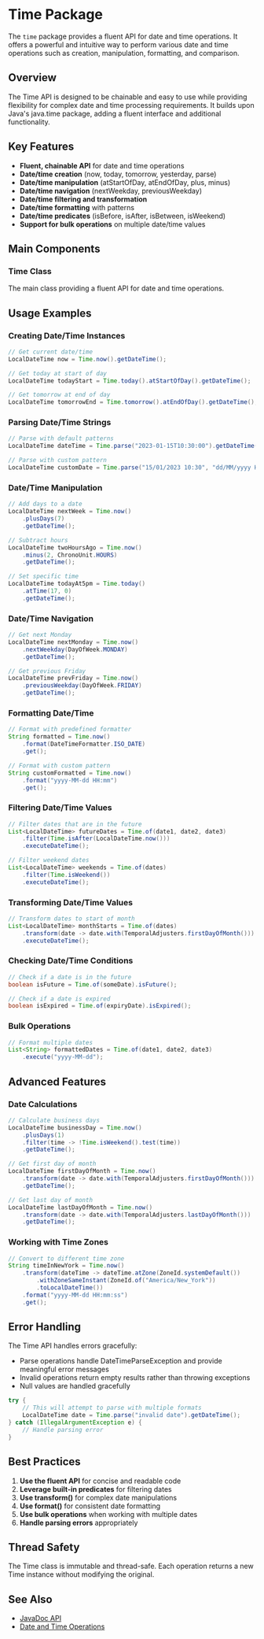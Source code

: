 # Time Package

The `time` package provides a fluent API for date and time operations. It offers a powerful and intuitive way to perform various date and time operations such as creation, manipulation, formatting, and comparison.

## Overview

The Time API is designed to be chainable and easy to use while providing flexibility for complex date and time processing requirements. It builds upon Java's java.time package, adding a fluent interface and additional functionality.

## Key Features

- **Fluent, chainable API** for date and time operations
- **Date/time creation** (now, today, tomorrow, yesterday, parse)
- **Date/time manipulation** (atStartOfDay, atEndOfDay, plus, minus)
- **Date/time navigation** (nextWeekday, previousWeekday)
- **Date/time filtering and transformation**
- **Date/time formatting** with patterns
- **Date/time predicates** (isBefore, isAfter, isBetween, isWeekend)
- **Support for bulk operations** on multiple date/time values

## Main Components

### Time Class

The main class providing a fluent API for date and time operations.

## Usage Examples

### Creating Date/Time Instances

```java
// Get current date/time
LocalDateTime now = Time.now().getDateTime();

// Get today at start of day
LocalDateTime todayStart = Time.today().atStartOfDay().getDateTime();

// Get tomorrow at end of day
LocalDateTime tomorrowEnd = Time.tomorrow().atEndOfDay().getDateTime();
```

### Parsing Date/Time Strings

```java
// Parse with default patterns
LocalDateTime dateTime = Time.parse("2023-01-15T10:30:00").getDateTime();

// Parse with custom pattern
LocalDateTime customDate = Time.parse("15/01/2023 10:30", "dd/MM/yyyy HH:mm").getDateTime();
```

### Date/Time Manipulation

```java
// Add days to a date
LocalDateTime nextWeek = Time.now()
    .plusDays(7)
    .getDateTime();

// Subtract hours
LocalDateTime twoHoursAgo = Time.now()
    .minus(2, ChronoUnit.HOURS)
    .getDateTime();

// Set specific time
LocalDateTime todayAt5pm = Time.today()
    .atTime(17, 0)
    .getDateTime();
```

### Date/Time Navigation

```java
// Get next Monday
LocalDateTime nextMonday = Time.now()
    .nextWeekday(DayOfWeek.MONDAY)
    .getDateTime();

// Get previous Friday
LocalDateTime prevFriday = Time.now()
    .previousWeekday(DayOfWeek.FRIDAY)
    .getDateTime();
```

### Formatting Date/Time

```java
// Format with predefined formatter
String formatted = Time.now()
    .format(DateTimeFormatter.ISO_DATE)
    .get();

// Format with custom pattern
String customFormatted = Time.now()
    .format("yyyy-MM-dd HH:mm")
    .get();
```

### Filtering Date/Time Values

```java
// Filter dates that are in the future
List<LocalDateTime> futureDates = Time.of(date1, date2, date3)
    .filter(Time.isAfter(LocalDateTime.now()))
    .executeDateTime();

// Filter weekend dates
List<LocalDateTime> weekends = Time.of(dates)
    .filter(Time.isWeekend())
    .executeDateTime();
```

### Transforming Date/Time Values

```java
// Transform dates to start of month
List<LocalDateTime> monthStarts = Time.of(dates)
    .transform(date -> date.with(TemporalAdjusters.firstDayOfMonth()))
    .executeDateTime();
```

### Checking Date/Time Conditions

```java
// Check if a date is in the future
boolean isFuture = Time.of(someDate).isFuture();

// Check if a date is expired
boolean isExpired = Time.of(expiryDate).isExpired();
```

### Bulk Operations

```java
// Format multiple dates
List<String> formattedDates = Time.of(date1, date2, date3)
    .execute("yyyy-MM-dd");
```

## Advanced Features

### Date Calculations

```java
// Calculate business days
LocalDateTime businessDay = Time.now()
    .plusDays(1)
    .filter(time -> !Time.isWeekend().test(time))
    .getDateTime();

// Get first day of month
LocalDateTime firstDayOfMonth = Time.now()
    .transform(date -> date.with(TemporalAdjusters.firstDayOfMonth()))
    .getDateTime();

// Get last day of month
LocalDateTime lastDayOfMonth = Time.now()
    .transform(date -> date.with(TemporalAdjusters.lastDayOfMonth()))
    .getDateTime();
```

### Working with Time Zones

```java
// Convert to different time zone
String timeInNewYork = Time.now()
    .transform(dateTime -> dateTime.atZone(ZoneId.systemDefault())
        .withZoneSameInstant(ZoneId.of("America/New_York"))
        .toLocalDateTime())
    .format("yyyy-MM-dd HH:mm:ss")
    .get();
```

## Error Handling

The Time API handles errors gracefully:

- Parse operations handle DateTimeParseException and provide meaningful error messages
- Invalid operations return empty results rather than throwing exceptions
- Null values are handled gracefully

```java
try {
    // This will attempt to parse with multiple formats
    LocalDateTime date = Time.parse("invalid date").getDateTime();
} catch (IllegalArgumentException e) {
    // Handle parsing error
}
```

## Best Practices

1. **Use the fluent API** for concise and readable code
2. **Leverage built-in predicates** for filtering dates
3. **Use transform()** for complex date manipulations
4. **Use format()** for consistent date formatting
5. **Use bulk operations** when working with multiple dates
6. **Handle parsing errors** appropriately

## Thread Safety

The Time class is immutable and thread-safe. Each operation returns a new Time instance without modifying the original.

## See Also

- [JavaDoc API](apidocs/io/joshuasalcedo/library/io/core/time/package-summary.html)
- [Date and Time Operations](index.html#date-and-time-operations)